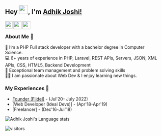 ## Hey <img src="https://github.com/TheDudeThatCode/TheDudeThatCode/blob/master/Assets/Hi.gif" width="29px">, I'm [Adhik Joshi!](https://www.linkedin.com/in/adhikjoshi/) 


<a href="https://www.linkedin.com/in/adhikjoshi/">
  <img style="color:white;" align="left" width="24px" src="https://cdn.jsdelivr.net/npm/simple-icons@v3/icons/linkedin.svg"  />
</a>
<a href="https://twitter.com/adhik_joshi">
  <img align="left" width="26px" src="https://cdn.jsdelivr.net/npm/simple-icons@v3/icons/twitter.svg" />
</a>
<a href="mailto:adhik3035@gmail.com">
  <img align="left" width="26px" src="https://cdn.jsdelivr.net/npm/simple-icons@v3/icons/gmail.svg" />
</a>

<br />

### About Me 🚀
🌱  I’m a PHP Full stack developer with a bachelor degree in Computer Science. </br>
💻  6+ years of experience in PHP, Laravel, REST APIs, Servers, JSON, XML APIs, CSS, HTML5, Backend Development </br>
🌱  Exceptional team management and problem solving skills </br>
👨‍💻  I am passionate about Web Dev & I enjoy learning new things. </br>

### My Experiences 🙌
- [Founder (Flidel)](https://www.flidel.com/) - (Jul'20- July 2022)
- [Web Developer (Ideal Devs)] - (Apr'18-Apr'19)
- [Freelancer] - (Dec'16-Jul'18)

![Adhik Joshi's Language stats](https://github-readme-stats-eight-theta.vercel.app/api/top-langs/?username=adhikjoshi&layout=compact&langs_count=8&hide_border=true)
<br />

![visitors](https://visitor-badge.laobi.icu/badge?page_id=adhikjoshi.adhikjoshi)
